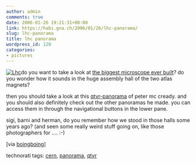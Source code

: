 ```yaml
---
author: admin
comments: true
date: 2006-01-26 19:21:31+00:00
link: https://habi.gna.ch/2006/01/26/lhc-panorama/
slug: lhc-panorama
title: lhc panorama
wordpress_id: 129
categories:
- pictures
---
```



[![Lhc](https://habi.gna.ch/blog/images/lhc-tm.jpg)](https://habi.gna.ch/blog/images/lhc.jpg)do you want to take a look at [the biggest microscope ever built](http://en.wikipedia.org/wiki/LHC)? do you wonder how it sounds in the huge assembly hall of the two atlas magnets?
  
then you should take a look at this [qtvr-panorama](http://www.petermccready.com/portfolio/05091901.html) of peter mc cready. and you should also definitely check out the other panoramas he made. you can access them in through the navigational buttons in the lower pane.



sigi, barni and herman, do you remember how we stood in those halls some years ago? (and seen some really weird stuff going on, like those photographers for .... :-)



[via [boingboing](http://www.boingboing.net/2005/11/25/qtvr_of_large_hadron.html)]





technorati tags: [cern](http://www.technorati.com/tag/cern), [panorama](http://www.technorati.com/tag/panorama), [qtvr](http://www.technorati.com/tag/qtvr)
